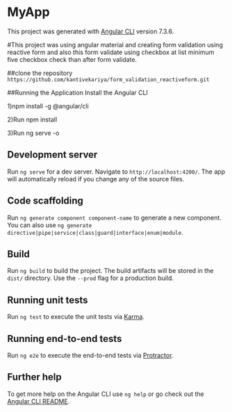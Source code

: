 # MyApp

This project was generated with [Angular CLI](https://github.com/angular/angular-cli) version 7.3.6.

#This project was using angular material and creating form validation using reactive form and also this form validate using checkbox at list minimum five checkbox check than after form validate.

##clone the repository
`https://github.com/kantivekariya/form_validation_reactiveform.git`

##Running the Application
   Install the Angular CLI
  
  1)npm install -g @angular/cli

  2)Run npm install

  3)Run ng serve -o

## Development server

Run `ng serve` for a dev server. Navigate to `http://localhost:4200/`. The app will automatically reload if you change any of the source files.

## Code scaffolding

Run `ng generate component component-name` to generate a new component. You can also use `ng generate directive|pipe|service|class|guard|interface|enum|module`.

## Build

Run `ng build` to build the project. The build artifacts will be stored in the `dist/` directory. Use the `--prod` flag for a production build.

## Running unit tests

Run `ng test` to execute the unit tests via [Karma](https://karma-runner.github.io).

## Running end-to-end tests

Run `ng e2e` to execute the end-to-end tests via [Protractor](http://www.protractortest.org/).

## Further help

To get more help on the Angular CLI use `ng help` or go check out the [Angular CLI README](https://github.com/angular/angular-cli/blob/master/README.md).
